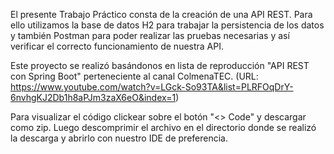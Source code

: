 El presente Trabajo Práctico consta de la creación de una API REST. Para ello utilizamos la base de datos H2 para trabajar la persistencia de los datos y también Postman para poder realizar las pruebas necesarias y así verificar el correcto funcionamiento de nuestra API.

Este proyecto se realizó basándonos en lista de reproducción "API REST con Spring Boot" perteneciente al canal ColmenaTEC. (URL: https://www.youtube.com/watch?v=LGck-So93TA&list=PLRFOqDrY-6nvhgKJ2Db1h8aPJm3zaX6eO&index=1)

Para visualizar el código clickear sobre el botón "<> Code" y descargar como zip. Luego descomprimir el archivo en el directorio donde se realizó la descarga y abrirlo con nuestro IDE de preferencia.

